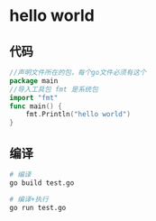 # hello world

##  代码
```go
//声明文件所在的包，每个go文件必须有这个
package main
//导入工具包 fmt 是系统包
import "fmt"
func main() {
    fmt.Println("hello world")
}
```

## 编译
```bash
# 编译
go build test.go

# 编译+执行
go run test.go 
```